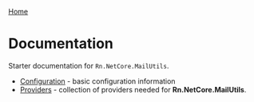 [Home](/README.md)

# Documentation
Starter documentation for `Rn.NetCore.MailUtils`.

- [Configuration](/docs/configuration/README.md) - basic configuration information
- [Providers](/docs/providers/README.md) - collection of providers needed for **Rn.NetCore.MailUtils**.

<!--(Rn.BuildScriptHelper){
	"version": "1.0.106",
	"replace": false
}(END)-->